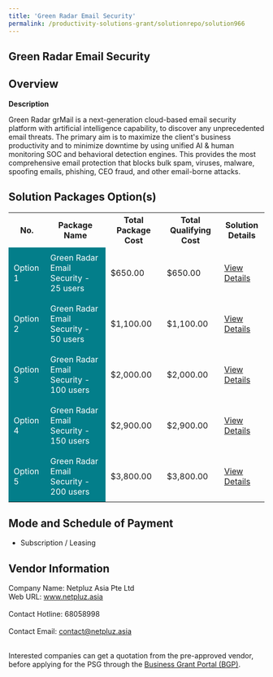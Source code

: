 ```yaml
---
title: 'Green Radar Email Security'
permalink: /productivity-solutions-grant/solutionrepo/solution966
---
```


## Green Radar Email Security

## Overview

**Description**

Green Radar grMail is a next-generation cloud-based email security platform with artificial intelligence capability, to discover any unprecedented email threats. The primary aim is to maximize the client's business productivity and to minimize downtime by using unified AI & human monitoring SOC and behavioral detection engines. This provides the most comprehensive email protection that blocks bulk spam, viruses, malware, spoofing emails, phishing, CEO fraud, and other email-borne attacks.

## Solution Packages Option(s)

<table>
<tr>
<th><b>No.</b></th>
<th><b>Package Name</b></th>
<th><b>Total Package Cost</b></th>
<th><b>Total Qualifying Cost</b></th>
<th><b>Solution Details</b></th>
</tr>
<tr>
<td style='padding: 10px; background-color: #037E8A; color: #FFFFFF;'>Option 1</td>
<td style='padding: 10px; background-color: #037E8A; color: #FFFFFF;'>Green Radar Email Security - 25 users</td>
<td style='padding: 10px;'>$650.00</td>
<td style='padding: 10px;'>$650.00</td>
<td style='padding: 10px;'><a href='/images/psg/Netpluz_Desensitised_Annex_3_Part_1_30_June_2022.pdf' target='_blank'>View Details</a></td>
</tr>
<tr>
<td style='padding: 10px; background-color: #037E8A; color: #FFFFFF;'>Option 2</td>
<td style='padding: 10px; background-color: #037E8A; color: #FFFFFF;'>Green Radar Email Security - 50 users</td>
<td style='padding: 10px;'>$1,100.00</td>
<td style='padding: 10px;'>$1,100.00</td>
<td style='padding: 10px;'><a href='/images/psg/Netpluz_Desensitised_Annex_3_Part_2_30_June_2022.pdf' target='_blank'>View Details</a></td>
</tr>
<tr>
<td style='padding: 10px; background-color: #037E8A; color: #FFFFFF;'>Option 3</td>
<td style='padding: 10px; background-color: #037E8A; color: #FFFFFF;'>Green Radar Email Security - 100 users</td>
<td style='padding: 10px;'>$2,000.00</td>
<td style='padding: 10px;'>$2,000.00</td>
<td style='padding: 10px;'><a href='/images/psg/Netpluz_Desensitised_Annex_3_Part_3_30_June_2022.pdf' target='_blank'>View Details</a></td>
</tr>
<tr>
<td style='padding: 10px; background-color: #037E8A; color: #FFFFFF;'>Option 4</td>
<td style='padding: 10px; background-color: #037E8A; color: #FFFFFF;'>Green Radar Email Security - 150 users</td>
<td style='padding: 10px;'>$2,900.00</td>
<td style='padding: 10px;'>$2,900.00</td>
<td style='padding: 10px;'><a href='/images/psg/Netpluz_Desensitised_Annex_3_Part_4_30_June_2022.pdf' target='_blank'>View Details</a></td>
</tr>
<tr>
<td style='padding: 10px; background-color: #037E8A; color: #FFFFFF;'>Option 5</td>
<td style='padding: 10px; background-color: #037E8A; color: #FFFFFF;'>Green Radar Email Security - 200 users</td>
<td style='padding: 10px;'>$3,800.00</td>
<td style='padding: 10px;'>$3,800.00</td>
<td style='padding: 10px;'><a href='/images/psg/Netpluz_Desensitised_Annex_3_Part_5_30_June_2022.pdf' target='_blank'>View Details</a></td>
</tr>
</table>

## Mode and Schedule of Payment

 - Subscription / Leasing

## Vendor Information

 Company Name: Netpluz Asia Pte Ltd<br>Web URL: www.netpluz.asia <br><br>Contact Hotline: 68058998 <br><br>Contact Email: contact@netpluz.asia <br><br>

Interested companies can get a quotation from the pre-approved vendor, before applying for the PSG through the <a href='https://www.businessgrants.gov.sg/' target='_blank' rel='noopener'>Business Grant Portal (BGP)</a>.

<script src="/jquery/resize-tables.js"></script>
